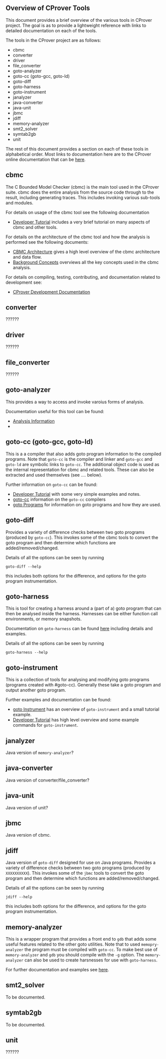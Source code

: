 ## Overview of CProver Tools

This document provides a brief overview of the various tools in
CProver project. The goal is as to provide a lightweight reference
with links to detailed documentation on each of the tools.

The tools in the CProver project are as follows:
- cbmc
- converter
- driver
- file_converter
- goto-analyzer
- goto-cc (goto-gcc, goto-ld)
- goto-diff
- goto-harness
- goto-instrument
- janalyzer
- java-converter
- java-unit
- jbmc
- jdiff
- memory-analyzer
- smt2_solver
- symtab2gb
- unit

The rest of this document provides a section on each of these tools in alphabetical order.
Most links to documentation here are to the CProver online documentation that can be
[here](http://cprover.diffblue.com/index.html).


## cbmc

The C Bounded Model Checker (cbmc) is the main tool used in the CProver suite.
cbmc does the entire analysis from the source code through to the result,
including generating traces. This includes invoking various sub-tools and 
modules.

For details on usage of the cbmc tool see the following documentation
- [Developer Tutorial](http://cprover.diffblue.com/tutorial.html)
includes a very brief tutorial on many aspects of cbmc and other tools.

For details on the architecture of the cbmc tool and how the analysis is performed
see the following documents:
- [CBMC Architecture](http://cprover.diffblue.com/cbmc-architecture.html)
gives a high level overview of the cbmc architecture and data flow.
- [Background Concepts](http://cprover.diffblue.com/background-concepts.html)
overviews all the key concepts used in the cbmc analysis.

For details on compiling, testing, contributing, and documentation related to 
development see:
- [CProver Development Documentation](http://cprover.diffblue.com/index.html)


## converter

??????

## driver

??????

## file_converter

??????

## goto-analyzer

This provides a way to access and invoke varoius forms of analysis.

Documentation useful for this tool can be found:
- [Analysis Information](http://cprover.diffblue.com/group__analyses.html)
- 

## goto-cc (goto-gcc, goto-ld)

This is a a compiler that also adds goto program information to the compiled
programs. Note that `goto-cc` is the compiler and linker and `goto-gcc` and
`goto-ld` are symbolic links to `goto-cc`. The additional object code is
used as the internal representation for cbmc and related tools. These can
also be extracted and used themselves (see .... below).

Further information on `goto-cc` can be found:
- [Developer Tutorial](http://cprover.diffblue.com/tutorial.html) with
some very simple examples and notes.
- [goto-cc](http://cprover.diffblue.com/group__goto-cc.html) information
on the `goto-cc` compilers
- [goto Programs](http://cprover.diffblue.com/group__goto-programs.html)
for information on goto programs and how they are used.


## goto-diff

Provides a variety of difference checks between two goto programs (produced
by `goto-cc`). This invokes some of the cbmc tools to convert the goto
program and then determine which functions are added/removed/changed.

Details of all the options can be seen by running
```
goto-diff --help
```
this includes both options for the difference, and options for the goto
program instrumentation.


## goto-harness

This is tool for creating a harness around a (part of a) goto program that
can then be analysed inside the harness. Harnesses can be either function
call environments, or memory snapshots. 

Documentation on `goto-harness` can be found
[here](http://cprover.diffblue.com/md__home_travis_build_diffblue_cbmc_doc_architectural_goto-harness.html)
including details and examples.

Details of all the options can be seen by running
```
goto-harness --help
```


## goto-instrument

This is a collection of tools for analysing and modifying goto programs 
(programs created with #goto-cc). Generally these take a goto program 
and output another goto program.

Further examples and documentation can be found:
- [goto Instrument](http://cprover.diffblue.com/group__goto-instrument.html)
has an overview of `goto-instrument` and a small tutorial example.
- [Developer Tutorial](http://cprover.diffblue.com/tutorial.html) has high
level overview and some example commands for `goto-instrument`.


## janalyzer

Java version of `memory-analyzer`?

## java-converter

Java version of converter/file_converter?

## java-unit

Java version of unit?

## jbmc

Java version of cbmc.

## jdiff

Java version of `goto-diff` designed for use on Java programs.
Provides a variety of difference checks between two goto programs (produced
by `XXXXXXXXXX`). This invokes some of the `jbmc` tools to convert the goto
program and then determine which functions are added/removed/changed.

Details of all the options can be seen by running
```
jdiff --help
```
this includes both options for the difference, and options for the goto
program instrumentation.


## memory-analyzer

This is a wrapper program that provides a front end to `gdb` that adds some
useful features related to the other goto utilities. Note that to used
`memopry-analyzer` the program must be compiled with `goto-cc`. To make
best use of `memory-analyzer` and `gdb` you should compile with the `-g`
option. The `memory-analyzer` can also be used to create harsnesses for use
with `goto-harness`.

For further documentation and examples see 
[here](http://cprover.diffblue.com/md__home_travis_build_diffblue_cbmc_doc_architectural_memory-analyzer.html).


## smt2_solver

To be documented.

## symtab2gb

To be documented.

## unit

??????

